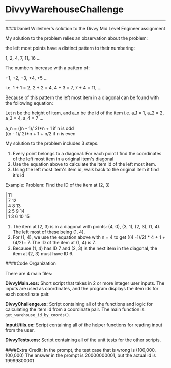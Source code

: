 # DivvyWarehouseChallenge
***
####Daniel Willeitner's solution to the Divvy Mid Level Engineer assignment

My solution to the problem relies an observation about the problem:

the left most points have a distinct pattern to their numbering:

1, 2, 4, 7, 11, 16 ... 

The numbers increase with a pattern of:

 +1, +2, +3, +4, +5 ...
 
i.e. 1 + 1 = 2, 2 + 2 = 4, 4 + 3 = 7, 7 + 4 = 11, ...
 
Because of this pattern the left most item in a diagonal can be found with the following equation:

Let n be the height of item, and a_n be the id of the item i.e. a_1 = 1, a_2 = 2, a_3 = 4, a_4 = 7 ...

a_n = ((n - 1)/ 2)*n + 1          if n is odd <br> 
      ((n - 1)/ 2)*n + 1 + n/2    if n is even
      
      
My solution to the problem includes 3 steps.

1. Every point belongs to a diagonal. For each point I find the coordinates of the left most item in a original item's diagonal
2. Use the equation above to calculate the item id of the left most item.
3. Using the left most item's item id, walk back to the original item it find it's id

Example:
    Problem: Find the ID of the item at (2, 3)
    
| 11<br>
| 7 12<br>
| 4 8 13<br>
| 2 5 9 14<br>
| 1 3 6 10 15<br>
    
   1. The item at (2, 3) is in a diagonal with points: (4, 0), (3, 1), (2, 3), (1, 4). The left most of these being (1, 4).
   2. For (1, 4), we use the equation above with n = 4 to get ((4 -1)/2) * 4 + 1 + (4/2)= 7. The ID of the item at (1, 4) is 7.
   3. Because (1, 4) has ID 7 and (2, 3) is the next item in the diagonal, the item at (2, 3) must have ID 6.
    
####Code Organization

There are 4 main files:

**DivvyMain.exs:** Short script that takes in 2 or more integer user inputs. The inputs are 
used as coordinates, and the program displays the item ids for each coordinate pair.

**DivvyChallenge.ex:** Script containing all of the functions and logic for calculating
the item id from a coordinate pair. The main function is: `get_warehouse_id_by_coords()`.
    
**InputUtils.ex:** Script containing all of the helper functions for reading input from the user.

**DivvyTests.exs:** Script containing all of the unit tests for the other scripts.    
    
####Extra Credit:
In the prompt, the test case that is wrong is (100,000, 100,000)
The answer in the prompt is 20000000001, but the actual id is 19999800001
